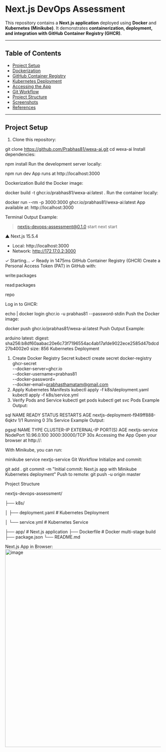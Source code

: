 # Next.js DevOps Assessment

This repository contains a **Next.js application** deployed using **Docker** and **Kubernetes (Minikube)**. It demonstrates **containerization, deployment, and integration with GitHub Container Registry (GHCR)**.

---

## Table of Contents

- [Project Setup](#project-setup)
- [Dockerization](#dockerization)
- [GitHub Container Registry](#github-container-registry)
- [Kubernetes Deployment](#kubernetes-deployment)
- [Accessing the App](#accessing-the-app)
- [Git Workflow](#git-workflow)
- [Project Structure](#project-structure)
- [Screenshots](#screenshots)
- [References](#references)

---

## Project Setup

1. Clone this repository:

git clone https://github.com/Prabhas81/wexa-ai.git
cd wexa-ai
Install dependencies:

npm install
Run the development server locally:

npm run dev
App runs at http://localhost:3000

Dockerization
Build the Docker image:

docker build -t ghcr.io/prabhas81/wexa-ai:latest .
Run the container locally:

docker run --rm -p 3000:3000 ghcr.io/prabhas81/wexa-ai:latest
App available at: http://localhost:3000

Terminal Output Example:

> nextjs-devops-assessment@0.1.0 start
> next start

   ▲ Next.js 15.5.4
   - Local:        http://localhost:3000
   - Network:      http://172.17.0.2:3000

 ✓ Starting...
 ✓ Ready in 1475ms
GitHub Container Registry (GHCR)
Create a Personal Access Token (PAT) in GitHub with:

write:packages

read:packages

repo

Log in to GHCR:

echo <PAT> | docker login ghcr.io -u prabhas81 --password-stdin
Push the Docker image:

docker push ghcr.io/prabhas81/wexa-ai:latest
Push Output Example:

arduino
latest: digest: sha256:b8df60aabac20e6c73f7196554ac4ab17afde9022ece2585d47bdcd27b4002e0 size: 856
Kubernetes Deployment
1. Create Docker Registry Secret
kubectl create secret docker-registry ghcr-secret \
  --docker-server=ghcr.io \
  --docker-username=prabhas81 \
  --docker-password=<PAT> \
  --docker-email=prabhasthamatam@gmail.com
3. Apply Kubernetes Manifests
kubectl apply -f k8s/deployment.yaml
kubectl apply -f k8s/service.yml
4. Verify Pods and Service
kubectl get pods
kubectl get svc
Pods Example Output:

sql
NAME                                READY   STATUS    RESTARTS   AGE
nextjs-deployment-f949ff888-6qktv   1/1     Running   0          31s
Service Example Output:

pgsql
NAME                  TYPE        CLUSTER-IP      EXTERNAL-IP   PORT(S)          AGE
nextjs-service        NodePort    10.96.0.100     <none>        3000:30000/TCP   30s
Accessing the App
Open your browser at http://<Node-IP>:<NodePort>

With Minikube, you can run:

minikube service nextjs-service
Git Workflow
Initialize and commit:

git add .
git commit -m "Initial commit: Next.js app with Minikube Kubernetes deployment"
Push to remote: git push -u origin master

Project Structure

nextjs-devops-assessment/

├── k8s/

│   ├── deployment.yaml  # Kubernetes Deployment

│   └── service.yml          # Kubernetes Service

├── app/                     # Next.js application
├── Dockerfile               # Docker multi-stage build
├── package.json
└── README.md


Next.js App in Browser:
<img width="1348" height="641" alt="image" src="https://github.com/user-attachments/assets/fbc4a8b5-3546-459e-8509-087a04402970" />

